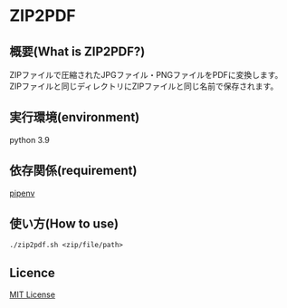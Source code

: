 # ZIP2PDF
## 概要(What is ZIP2PDF?)
ZIPファイルで圧縮されたJPGファイル・PNGファイルをPDFに変換します。  
ZIPファイルと同じディレクトリにZIPファイルと同じ名前で保存されます。

## 実行環境(environment)
python 3.9

## 依存関係(requirement)  
[pipenv](https://github.com/pypa/pipenv)

## 使い方(How to use)
``` shell
./zip2pdf.sh <zip/file/path>
```
## Licence
[MIT License](https://github.com/kangju/zip2pdf/blob/master/LICENSE)
